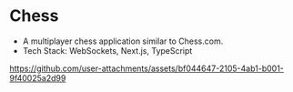 # Chess

- A multiplayer chess application similar to Chess.com.
- Tech Stack: WebSockets, Next.js, TypeScript


https://github.com/user-attachments/assets/bf044647-2105-4ab1-b001-9f40025a2d99

